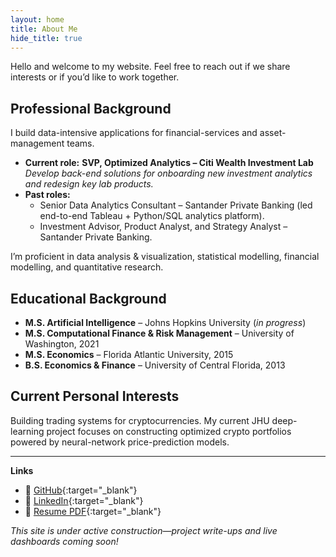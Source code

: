 ```yaml
---
layout: home
title: About Me
hide_title: true
---
```


Hello and welcome to my website. Feel free to reach out if we share interests or if you’d like to work together.

## Professional Background
I build data-intensive applications for financial-services and asset-management teams.  
* **Current role:** **SVP, Optimized Analytics – Citi Wealth Investment Lab**  
  *Develop back-end solutions for onboarding new investment analytics and redesign key lab products.*
* **Past roles:**  
  * Senior Data Analytics Consultant – Santander Private Banking (led end-to-end Tableau + Python/SQL analytics platform).  
  * Investment Advisor, Product Analyst, and Strategy Analyst – Santander Private Banking.

I’m proficient in data analysis & visualization, statistical modelling, financial modelling, and quantitative research.

## Educational Background
* **M.S. Artificial Intelligence** – Johns Hopkins University (*in progress*)  
* **M.S. Computational Finance & Risk Management** – University of Washington, 2021  
* **M.S. Economics** – Florida Atlantic University, 2015  
* **B.S. Economics & Finance** – University of Central Florida, 2013  

## Current Personal Interests
Building trading systems for cryptocurrencies. My current JHU deep-learning project focuses on constructing optimized crypto portfolios powered by neural-network price-prediction models.

---

**Links**  
* 📂 [GitHub](https://github.com/josemarquezjaramillo){:target="_blank"}
* 🔗 [LinkedIn](https://www.linkedin.com/in/jose-m%C3%A1rquez-jaramillo-b5920535/){:target="_blank"}
* 📄 [Resume PDF](/assets/resume.pdf){:target="_blank"}

*This site is under active construction—project write-ups and live dashboards coming soon!*